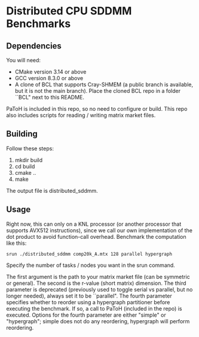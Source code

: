 # Distributed CPU SDDMM Benchmarks

## Dependencies
You will need:

- CMake version 3.14 or above
- GCC version 8.3.0 or above
- A clone of BCL that supports Cray-SHMEM (a public branch is available,
but it is not the main branch). Place the cloned BCL repo 
in a folder ``BCL" next to this README.

PaToH is included in this repo, so no need to configure or build.
This repo also includes scripts for reading / writing matrix
market files.

## Building
Follow these steps:

1. mkdir build
2. cd build
3. cmake ..
4. make

The output file is distributed_sddmm.

## Usage
Right now, this can only on a KNL processor (or another processor
that supports AVX512 instructions), since we call our own implementation
of the dot product to avoid function-call overhead. 
Benchmark the computation like this:

```
srun ./distributed_sddmm comp20k_A.mtx 128 parallel hypergraph
```

Specify the number of tasks / nodes you want in the srun command.

The first argument is the path to your matrix market file (can be 
symmetric or general). The second is the r-value (short matrix) 
dimension. The third parameter is deprecated (previously used to toggle
serial vs parallel, but no longer needed), always set it to be
``parallel". The fourth parameter specifies whether to reorder using
a hypergraph partitioner before executing the benchmark. If so, a call
to PaToH (included in the repo) is executed. Options for the fourth 
parameter are either "simple" or "hypergraph"; simple does not do
any reordering, hypergraph will perform reordering.

